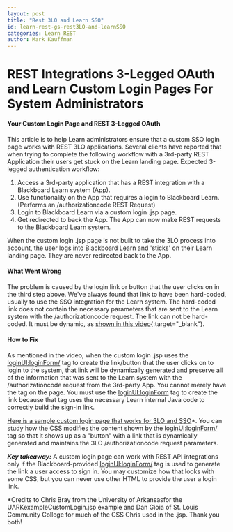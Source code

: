 ```yaml
---
layout: post
title: "Rest 3LO and Learn SSO"
id: learn-rest-gs-rest3LO-and-learnSSO
categories: Learn REST
author: Mark Kauffman
---
```

# REST Integrations 3-Legged OAuth and Learn Custom Login Pages For System Administrators

#### Your Custom Login Page and REST 3-Legged OAuth 
This article is to help Learn administrators ensure that a custom SSO login page works with REST 3LO applications. Several clients have reported that when trying to complete the following workflow with a 3rd-party REST Application their users get stuck on the Learn landing page. Expected 3-legged authentication workflow:

1. Access a 3rd-party application that has a REST integration with a Blackboard Learn system (App).
2. Use functionality on the App that requires a login to Blackboard Learn. (Performs an /authorizationcode REST Request)
3. Login to Blackboard Learn via a custom login .jsp page.
4. Get redirected to back the App. The App can now make REST requests to the Blackboard Learn system.

When the custom login .jsp page is not built to take the 3LO process into account, the user logs into Blackboard Learn and 'sticks' on their Learn landing page. They are never redirected back to the App.

#### What Went Wrong
The problem is caused by the login link or button that the user clicks on in the third step above. We've always found that link to have been hard-coded, usually to use the SSO integration for the Learn system. The hard-coded link does not contain the necessary parameters that are sent to the Learn system with the /authorizationcode request. The link can not be hard-coded. It must be dynamic, as [shown in this video](https://youtu.be/mM4XSkWzd7A){:target="\_blank"}.

#### How to Fix 
As mentioned in the video, when the custom login .jsp uses the <loginUI:loginForm/> tag to create the link/button that the user clicks on to login to the system, that link will be dynamically generated and preserve all of the information that was sent to the Learn system with the /authorizationcode request from the 3rd-party App. You cannot merely have the tag on the page. You must use the <loginUI:loginForm> tag to create the link because that tag uses the necessary Learn internal Java code to correctly build the sign-in link.

[Here is a sample custom login page that works for 3LO and SSO](/assets/files/UARKexampleCustomLogin.jsp)*. You can study how the CSS modifies the content shown by the <loginUI:loginForm/> tag so that it shows up as a "button" with a link that is dynamically generated and maintains the 3LO /authorizationcode request parameters.


_**Key takeaway:**_ A custom login page can work with REST API integrations only if the Blackboard-provided <loginUI:loginForm/> tag is used to generate the link a user access to sign in. You may customize how that looks with some CSS, but you can never use other HTML to provide the user a login link.

*Credits to Chris Bray from the University of Arkansasfor the UARKexampleCustomLogin.jsp example and Dan Gioia of St. Louis Community College for much of the CSS Chris used in the .jsp. Thank you both!
